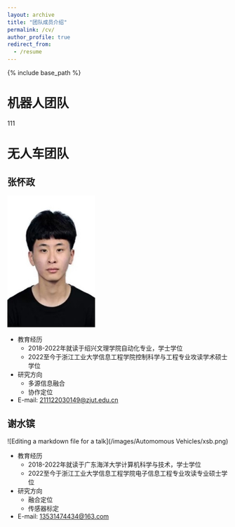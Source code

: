 ```yaml
---
layout: archive
title: "团队成员介绍"
permalink: /cv/
author_profile: true
redirect_from:
  - /resume
---
```


{% include base_path %}

机器人团队
======
111


无人车团队
======
张怀政
------
<img src="/images/Automomous Vehicles/zhz.jpg" alt="Editing a markdown file for a talk" width="200" height="300">

* 教育经历
  * 2018-2022年就读于绍兴文理学院自动化专业，学士学位
  * 2022至今于浙江工业大学信息工程学院控制科学与工程专业攻读学术硕士学位
* 研究方向
  * 多源信息融合
  * 协作定位
* E-mail: 211122030149@zjut.edu.cn

谢水镔
------
![Editing a markdown file for a talk](/images/Automomous Vehicles/xsb.png)
* 教育经历
  * 2018-2022年就读于广东海洋大学计算机科学与技术，学士学位
  * 2022至今于浙江工业大学信息工程学院电子信息工程专业攻读专业硕士学位
* 研究方向
  * 融合定位
  * 传感器标定
* E-mail: 13531474434@163.com
